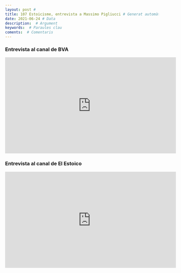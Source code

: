 ```yaml
---
layout: post # 
title: 107 Estoicisme, entrevista a Massimo Pigliucci # Generat automàticament
date: 2021-06-24 # Data
description:  # Argument
keywords:  # Paraules clau
coments:  # Comentaris
---
```


### Entrevista al canal de BVA

<iframe width="560" height="315" src="https://www.youtube.com/embed/WisWde4lZdQ" title="YouTube video player" frameborder="0" allow="accelerometer; autoplay; clipboard-write; encrypted-media; gyroscope; picture-in-picture" allowfullscreen></iframe>

### Entrevista al canal de El Estoico

<iframe width="560" height="315" src="https://www.youtube.com/embed/nayr1a0GDQM" title="YouTube video player" frameborder="0" allow="accelerometer; autoplay; clipboard-write; encrypted-media; gyroscope; picture-in-picture" allowfullscreen></iframe>

